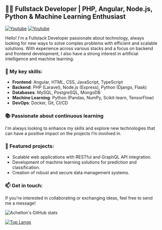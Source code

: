 ## 👨‍💻 Fullstack Developer | PHP, Angular, Node.js, Python & Machine Learning Enthusiast
[![Youtube](https://img.shields.io/badge/YouTube-FF0000?style=for-the-badge&logo=youtube&logoColor=white)](https://youtube.com/@acheltonpambo?si=hEK_kV9iB8hu3L9L)
[![Youtube](https://img.shields.io/badge/LinkedIn-0077B5?style=for-the-badge&logo=linkedin&logoColor=white)](https://www.linkedin.com/in/achelton-pambo-1a82b3135/)


Hello! I'm a Fullstack Developer passionate about technology, always looking for new ways to solve complex problems with efficient and scalable solutions. With experience across various stacks and a focus on backend and frontend development, I also have a strong interest in artificial intelligence and machine learning.

### 🔧 My key skills:
- **Frontend**: Angular, HTML, CSS, JavaScript, TypeScript
- **Backend**: PHP (Laravel), Node.js (Express), Python (Django, Flask)
- **Databases**: MySQL, PostgreSQL, MongoDB
- **Machine Learning**: Python (Pandas, NumPy, Scikit-learn, TensorFlow)
- **DevOps**: Docker, Git, CI/CD

### 📚 Passionate about continuous learning
I'm always looking to enhance my skills and explore new technologies that can have a positive impact on the projects I’m involved in.

### 🚀 Featured projects:
- Scalable web applications with RESTful and GraphQL API integration.
- Development of machine learning solutions for prediction and classification.
- Creation of robust and secure data management systems.

### 📫 Get in touch:
If you're interested in collaborating or exchanging ideas, feel free to send me a message!



![Achelton's GitHub stats](https://github-readme-stats.vercel.app/api?username=acheltonzuzi&show_icons=true&theme=dracula)

[![Top Langs](https://github-readme-stats.vercel.app/api/top-langs/?username=acheltonzuzi)](https://github.com/anuraghazra/github-readme-stats)

